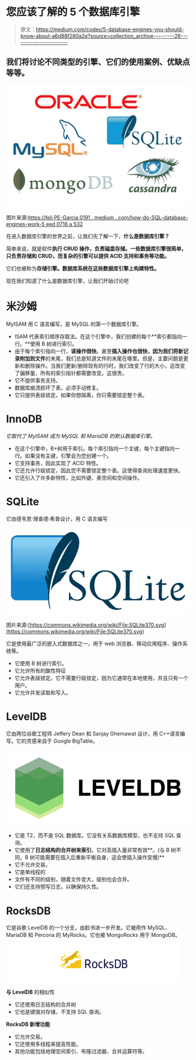 # 您应该了解的 5 个数据库引擎

> 原文：<https://medium.com/codex/5-database-engines-you-should-know-about-a6d88f280a2e?source=collection_archive---------26----------------------->

## 我们将讨论不同类型的引擎、它们的使用案例、优缺点等等。

![](img/5472cea4646ecd5dd5663b8d7d9dc3a2.png)

图片来源:[https://feli PE-Garcia 0191 . medium . com/how-do-SQL-database-engines-work-5 eed 0716 a 532](https://felipe-garcia0191.medium.com/how-do-sql-database-engines-work-5eed0716a532)

在进入数据库引擎的世界之前，让我们先了解一下，**什么是数据库引擎？**

简单来说，就是软件**执行 CRUD 操作，负责磁盘存储。一些数据库引擎很简单，只负责存储和 CRUD，而复杂的引擎可以提供 ACID 支持和事务等功能。**

它们也被称为**存储引擎。数据库系统在这些数据库引擎上构建特性。**

现在我们知道了什么是数据库引擎，让我们开始讨论吧

# 米沙姆

MyISAM 用 C 语言编写，是 MySQL 的第一个数据库引擎。

*   ISAM 代表索引顺序存取法。在这个引擎中，我们创建的每个**索引都指向一行。**使用 B 树进行索引。
*   由于每个索引指向一行，**读操作很快**。甚至**插入操作也很快，因为我们将新记录附加到文件**的末尾，我们总是知道文件的末尾在哪里。但是，主要问题是更新和删除操作。当我们更新/删除现有的行时，我们改变了行的大小，这改变了偏移量，所有的索引指针都需要改变。这很贵。
*   它不提供事务支持。
*   数据库崩溃损坏了表，必须手动修复。
*   它只提供表级锁定。如果你想隔离，你只需要锁定整个表。

# **InnoDB**

*它取代了 MyISAM 成为 MySQL 和 MariaDB 的默认数据库引擎。*

*   在这个引擎中，B+树用于索引。每个索引指向一个主键，每个主键指向一行。如果没有主键，引擎会为您创建一个。
*   它支持事务，因此实现了 ACID 特性。
*   它还允许行级锁定，因此您不需要锁定整个表。这使得查询处理速度更快。
*   它还引入了许多新特性，比如外键、表空间和空间操作。

# SQLite

它由德韦恩·理查德·希普设计，用 C 语言编写

![](img/d01b97a396c779301993df2d984af6c4.png)

图片来源:[https://commons.wikimedia.org/wiki/File:SQLite370.svg](https://commons.wikimedia.org/wiki/File:SQLite370.svg)

它是使用最广泛的嵌入式数据库之一，用于 web 浏览器、移动应用程序、操作系统等。

*   它使用 B 树进行索引。
*   它允许所有的酸性特征
*   它允许表级锁定。它不需要行级锁定，因为它通常在本地使用，并且只有一个用户。
*   它允许并发读取和写入。

# LevelDB

它由两位谷歌工程师 Jeffery Dean 和 Sanjay Ghemawat 设计，用 C++语言编写。它的灵感来自于 Google BigTable。

![](img/75b42ac3f4cf11f073764e9198f93425.png)

*   它是 T2，而不是 SQL 数据库。它没有关系数据库模型，也不支持 SQL 查询。
*   它使用了**日志结构的合并树来索引**。它对高插入量非常有效**。(与 B 树不同，B 树可能需要在插入后重新平衡自身，这会使插入操作变慢)**
*   它不允许交易。
*   它是单线程的
*   文件有不同的级别，随着文件变大，级别也会合并。
*   它们还支持预写日志，以确保持久性。

# RocksDB

它是谷歌 LevelDB 的一个分支，由脸书进一步开发。它被用作 MySQL、MariaDB 和 Percona 的 MyRocks。它也被 MongoRocks 用于 MongoDB。

![](img/d5788e2911082a4293035537b9fbeb6a.png)

**与 LevelDB** 的相似性

*   它还使用日志结构的合并树
*   它也是键值对存储，不支持 SQL 查询。

**RocksDB 新增功能**

*   它允许交易。
*   它还使用多线程来提高性能。
*   其他功能包括地理空间索引、布隆过滤器、合并运算符等。